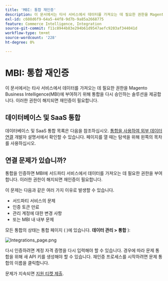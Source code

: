 ```yaml
---
title: 'MBI: 통합 재인증'
description: 이 문서에서는 타사 서비스에서 데이터를 가져오는 데 필요한 권한을 Magento Business Intelligence(MBI)에 부여하기 위해 통합을 다시 승인하는 솔루션을 제공합니다. 이러한 권한이 해지되면 재인증이 필요합니다.
exl-id: c608d6f9-64a5-44f8-9d7b-9a85a2668775
feature: Commerce Intelligence, Integration
source-git-commit: f11c8944b83e294b61d9547aefc9203af344041d
workflow-type: tm+mt
source-wordcount: '228'
ht-degree: 0%

---
```


# MBI: 통합 재인증

이 문서에서는 타사 서비스에서 데이터를 가져오는 데 필요한 권한을 Magento Business Intelligence(MBI)에 부여하기 위해 통합을 다시 승인하는 솔루션을 제공합니다. 이러한 권한이 해지되면 재인증이 필요합니다.

## 데이터베이스 및 SaaS 통합

데이터베이스 및 SaaS 통합 목록은 다음을 참조하십시오. [통합을 사용하여 외부 데이터 연결](https://docs.magento.com/mbi/data-analyst/importing-data/integrations/integrations.html) 개발자 설명서에서 확인할 수 있습니다. 페이지를 열 때는 탐색을 위해 왼쪽의 목차를 사용하십시오.

## 연결 문제가 있습니까?

통합을 인증하면 MBI에 서드파티 서비스에서 데이터를 가져오는 데 필요한 권한을 부여합니다. 이러한 권한이 해지되면 재인증이 필요합니다.

이 문제는 다음과 같은 여러 가지 이유로 발생할 수 있습니다.

* 서드파티 서비스의 문제
* 인증 토큰 만료
* 관리 계정에 대한 변경 사항
* 또는 MBI 내 내부 문제

모든 통합의 상태는 통합 페이지 ( )에 있습니다. **데이터 관리 > 통합** ):

![Integrations_page.png](assets/Integrations_page.png)

다시 인증하려면 계정 자격 증명을 다시 입력해야 할 수 있습니다. 경우에 따라 문제 통합을 위해 새 API 키를 생성해야 할 수 있습니다. 재인증 프로세스를 시작하려면 문제 통합의 이름을 클릭합니다.

문제가 지속되면 [지원 티켓 제출](/help/help-center-guide/help-center/magento-help-center-user-guide.md#submit-ticket).
